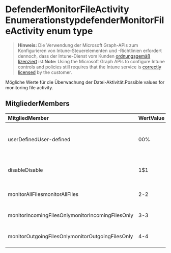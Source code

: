 # <a name="defendermonitorfileactivity-enum-type"></a><span data-ttu-id="24bfb-101">DefenderMonitorFileActivity Enumerationstyp</span><span class="sxs-lookup"><span data-stu-id="24bfb-101">defenderMonitorFileActivity enum type</span></span>

> <span data-ttu-id="24bfb-102">**Hinweis:** Die Verwendung der Microsoft Graph-APIs zum Konfigurieren von Intune-Steuerelementen und -Richtlinien erfordert dennoch, dass der Intune-Dienst vom Kunden [ordnungsgemäß lizenziert](https://go.microsoft.com/fwlink/?linkid=839381) ist.</span><span class="sxs-lookup"><span data-stu-id="24bfb-102">**Note:** Using the Microsoft Graph APIs to configure Intune controls and policies still requires that the Intune service is [correctly licensed](https://go.microsoft.com/fwlink/?linkid=839381) by the customer.</span></span>

<span data-ttu-id="24bfb-103">Mögliche Werte für die Überwachung der Datei-Aktivität.</span><span class="sxs-lookup"><span data-stu-id="24bfb-103">Possible values for monitoring file activity.</span></span>
## <a name="members"></a><span data-ttu-id="24bfb-104">Mitglieder</span><span class="sxs-lookup"><span data-stu-id="24bfb-104">Members</span></span>
|<span data-ttu-id="24bfb-105">Mitglied</span><span class="sxs-lookup"><span data-stu-id="24bfb-105">Member</span></span>|<span data-ttu-id="24bfb-106">Wert</span><span class="sxs-lookup"><span data-stu-id="24bfb-106">Value</span></span>|<span data-ttu-id="24bfb-107">Beschreibung</span><span class="sxs-lookup"><span data-stu-id="24bfb-107">Description</span></span>|
|:---|:---|:---|
|<span data-ttu-id="24bfb-108">userDefined</span><span class="sxs-lookup"><span data-stu-id="24bfb-108">User-defined</span></span>|<span data-ttu-id="24bfb-109">0</span><span class="sxs-lookup"><span data-stu-id="24bfb-109">0%</span></span>|<span data-ttu-id="24bfb-110">Benutzerdefiniert, Standardwert, nicht beabsichtigt.</span><span class="sxs-lookup"><span data-stu-id="24bfb-110">User Defined, default value, no intent.</span></span>|
|<span data-ttu-id="24bfb-111">disable</span><span class="sxs-lookup"><span data-stu-id="24bfb-111">Disable</span></span>|<span data-ttu-id="24bfb-112">1</span><span class="sxs-lookup"><span data-stu-id="24bfb-112">$1</span></span>|<span data-ttu-id="24bfb-113">Überwachung der Datei-Aktivität deaktivieren.</span><span class="sxs-lookup"><span data-stu-id="24bfb-113">Disable monitoring file activity.</span></span>|
|<span data-ttu-id="24bfb-114">monitorAllFiles</span><span class="sxs-lookup"><span data-stu-id="24bfb-114">monitorAllFiles</span></span>|<span data-ttu-id="24bfb-115">2</span><span class="sxs-lookup"><span data-stu-id="24bfb-115">-2</span></span>|<span data-ttu-id="24bfb-116">Alle Dateien überwachen.</span><span class="sxs-lookup"><span data-stu-id="24bfb-116">Monitor all files.</span></span>|
|<span data-ttu-id="24bfb-117">monitorIncomingFilesOnly</span><span class="sxs-lookup"><span data-stu-id="24bfb-117">monitorIncomingFilesOnly</span></span>|<span data-ttu-id="24bfb-118">3</span><span class="sxs-lookup"><span data-stu-id="24bfb-118">-3</span></span>| <span data-ttu-id="24bfb-119">Nur eingehende Dateien überwachen.</span><span class="sxs-lookup"><span data-stu-id="24bfb-119">Monitor incoming files only.</span></span>|
|<span data-ttu-id="24bfb-120">monitorOutgoingFilesOnly</span><span class="sxs-lookup"><span data-stu-id="24bfb-120">monitorOutgoingFilesOnly</span></span>|<span data-ttu-id="24bfb-121">4</span><span class="sxs-lookup"><span data-stu-id="24bfb-121">-4</span></span>|<span data-ttu-id="24bfb-122">Nur ausgehende Dateien überwachen.</span><span class="sxs-lookup"><span data-stu-id="24bfb-122">Monitor outgoing files only.</span></span>|



